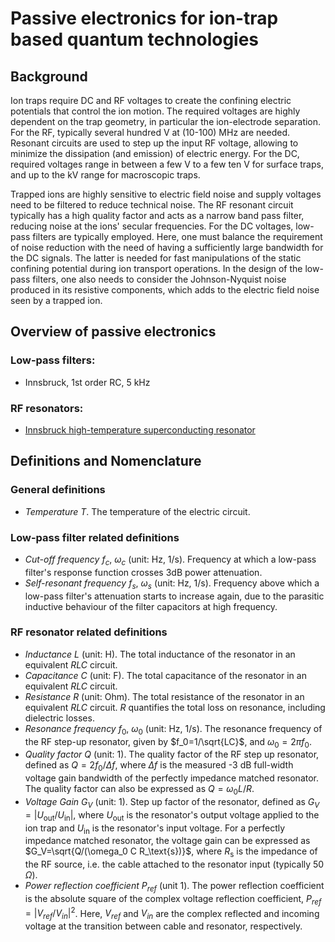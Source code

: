 # Passive electronics for ion-trap based quantum technologies

## Background

Ion traps require DC and RF voltages to create the confining electric potentials that control the ion motion. The required voltages are highly dependent on the trap geometry, in particular the ion-electrode separation. For the RF, typically several hundred V at (10-100) MHz are needed. Resonant circuits are used to step up the input RF voltage, allowing to minimize the dissipation (and emission) of electric energy. For the DC, required voltages range in between a few V to a few ten V for surface traps, and up to the kV range for macroscopic traps.

Trapped ions are highly sensitive to electric field noise and supply voltages need to be filtered to reduce technical noise. The RF resonant circuit typically has a high quality factor and acts as a narrow band pass filter, reducing noise at the ions' secular frequencies. For the DC voltages, low-pass filters are typically employed. Here, one must balance the requirement of noise reduction with the need of having a sufficiently large bandwidth for the DC signals. The latter is needed for fast manipulations of the static confining potential during ion transport operations. In the design of the low-pass filters, one also needs to consider the Johnson-Nyquist noise produced in its resistive components, which adds to the electric field noise seen by a trapped ion.

## Overview of passive electronics
### Low-pass filters:
- Innsbruck, 1st order RC, 5 kHz

### RF resonators:
- [Innsbruck high-temperature superconducting resonator](high_temperature_superconducting_resonator_ibk/ibk_hts_resonator.md)

## Definitions and Nomenclature

### General definitions
- _Temperature_ $`T`$. The temperature of the electric circuit.

### Low-pass filter related definitions
- _Cut-off frequency_  $`f_c`$, $`\omega_c`$ (unit: Hz, 1/s). Frequency at which a low-pass filter's response function crosses 3dB power attenuation.
- _Self-resonant frequency_  $`f_s`$, $`\omega_s`$ (unit: Hz, 1/s). Frequency above which a low-pass filter's attenuation starts to increase again, due to the parasitic inductive behaviour of the filter capacitors at high frequency.

### RF resonator related definitions
- _Inductance_ $`L`$ (unit: H). The total inductance of the resonator in an equivalent  $`RLC`$ circuit.
- _Capacitance_ $`C`$ (unit: F). The total capacitance of the resonator in an equivalent  $`RLC`$ circuit.
- _Resistance_ $`R`$ (unit: Ohm). The total resistance of the resonator in an equivalent  $`RLC`$ circuit. $`R`$ quantifies the total loss on resonance, including dielectric losses.
- _Resonance frequency_ $`f_0`$, $`\omega_0`$ (unit: Hz, 1/s). The resonance frequency of the RF step-up resonator, given by $`f_0=1/\sqrt{LC}`$, and $`\omega_0 =2\pi f_0`$.
- _Quality factor_ $`Q`$ (unit: 1). The quality factor of the RF step up resonator, defined as $`Q=2f_0/\Delta f`$, where
 $`\Delta f`$ is the measured -3 dB full-width voltage gain bandwidth of the perfectly impedance matched resonator. The quality factor can also be expressed as $`Q=\omega_0 L/R`$.
- _Voltage Gain_ $`G_V`$ (unit: 1). Step up factor of the resonator, defined as $`G_V=|U_\text{out}/U_\text{in}|`$, where $`U_\text{out}`$ is the resonator's output voltage applied to the ion trap and $`U_\text{in}`$ is the resonator's input voltage. For a perfectly impedance matched resonator, the voltage gain can be expressed as $`G_V=\sqrt{Q/(\omega_0 C R_\text{s})}`$, where $`R_\text{s}`$ is the impedance of the RF source, i.e. the cable attached to the resonator input (typically 50 $`\Omega`$).
- _Power reflection coefficient_ $`P_{ref}`$ (unit 1). The power reflection coefficient is the absolute square of the complex voltage reflection coefficient, $`P_{ref}=|V_{ref}/V_{in}|^2`$. Here, $`V_{ref}`$ and $`V_{in}`$ are the complex reflected and incoming voltage at the transition between cable and resonator, respectively.
